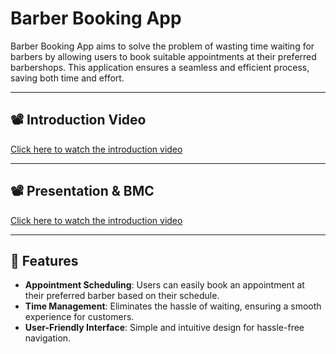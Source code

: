 # Barber Booking App

Barber Booking App aims to solve the problem of wasting time waiting for barbers by allowing users to book suitable appointments at their preferred barbershops. This application ensures a seamless and efficient process, saving both time and effort.

---

## 📽️ Introduction Video

[Click here to watch the introduction video](https://drive.google.com/file/d/1hKUOhkcrSONLRTwquZK9LVJxmE38JPFV/view?pli=1)

---

## 📽️ Presentation & BMC

[Click here to watch the introduction video](https://drive.google.com/drive/folders/12v7CH-4mkYxKVnP7C3Fg41hiC3LC9fq3?usp=sharing)

---

## 📖 Features

- **Appointment Scheduling**: Users can easily book an appointment at their preferred barber based on their schedule.  
- **Time Management**: Eliminates the hassle of waiting, ensuring a smooth experience for customers.  
- **User-Friendly Interface**: Simple and intuitive design for hassle-free navigation.  
